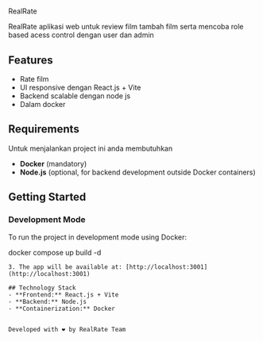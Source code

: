 #

RealRate

RealRate aplikasi web untuk review film tambah film serta mencoba role based acess control dengan user dan admin 

## Features
- Rate film
- UI responsive dengan  React.js + Vite
- Backend scalable dengan node js 
- Dalam docker

## Requirements
Untuk menjalankan project ini anda membutuhkan 

- **Docker** (mandatory)
- **Node.js** (optional, for backend development outside Docker containers)

## Getting Started

### Development Mode
To run the project in development mode using Docker:

docker compose up build -d   
   ```
3. The app will be available at: [http://localhost:3001](http://localhost:3001)

## Technology Stack
- **Frontend:** React.js + Vite
- **Backend:** Node.js
- **Containerization:** Docker


Developed with ❤️ by RealRate Team
